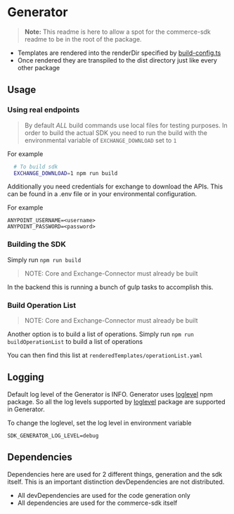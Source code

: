 # Generator

> **Note:** This readme is here to allow a spot for the commerce-sdk readme to be in the root of the package.

* Templates are rendered into the renderDir specified by [build-config.ts](../../../build-config.ts)
* Once rendered they are transpiled to the dist directory just like every other package

## Usage

### Using real endpoints

> By default *ALL* build commands use local files for testing purposes. In order to build the actual SDK you need to run the build with the environmental variable of `EXCHANGE_DOWNLOAD` set to `1`

For example
```bash
  # To build sdk
  EXCHANGE_DOWNLOAD=1 npm run build
```
Additionally you need credentials for exchange to download the APIs.  This can be found in a .env file or in your environmental configuration.

For example
```
ANYPOINT_USERNAME=<username>
ANYPOINT_PASSWORD=<password>
```

### Building the SDK

Simply run `npm run build`

> NOTE: Core and Exchange-Connector must already be built 

In the backend this is running a bunch of gulp tasks to accomplish this.

### Build Operation List

> NOTE: Core and Exchange-Connector must already be built 

Another option is to build a list of operations. Simply run `npm run buildOperationList` to build a list of operations

You can then find this list at `renderedTemplates/operationList.yaml`

## Logging
Default log level of the Generator is INFO. Generator uses [loglevel](https://www.npmjs.com/package/loglevel) npm package. So all the log levels supported by [loglevel](https://www.npmjs.com/package/loglevel) package are supported in Generator.

To change the loglevel, set the log level in environment variable
```
SDK_GENERATOR_LOG_LEVEL=debug
```

## Dependencies 

Dependencies here are used for 2 different things, generation and the sdk itself.  This is an important distinction devDependencies are not distributed.

  * All devDependencies are used for the code generation only
  * All dependencies are used for the commerce-sdk itself



